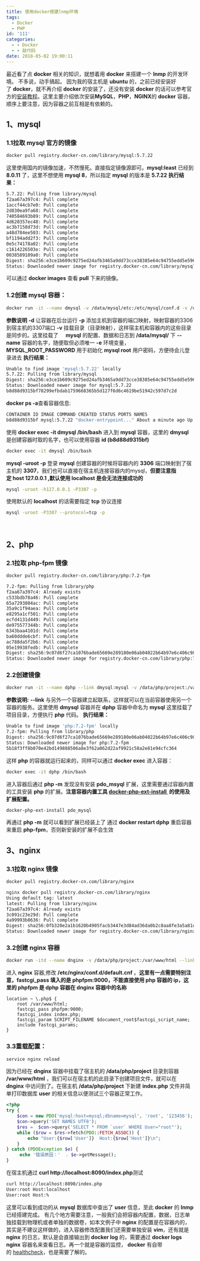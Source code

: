 ```yaml
---
title: 使用docker搭建lnmp环境
tags:
  - Docker
  - PHP
id: '111'
categories:
  - - Docker
  - - 敲代码
date: 2018-05-02 19:00:11
---
```


最近看了点 **docker** 相关的知识，就想着用 **docker** 来搭建一个 **lnmp** 的开发环境。 不多说，动手搞起。 因为我的宿主机是 **ubuntu** 的，之前已经安装好了 **docker**，就不再介绍 **docker** 的安装了，还没有安装 **docker** 的话可以参考官方的[安装教程](https://docs.docker.com/install/linux/docker-ce/ubuntu/#install-using-the-repository)。这里主要介绍依次安装**MySQL**，**PHP**，**NGINX**的 **docker** 容器，顺序上要注意，因为容器之前互相是有依赖的。  

## **1、mysql**

### 1.1拉取 **mysql** 官方的镜像

```bash
docker pull registry.docker-cn.com/library/mysql:5.7.22
```

这里使用国内的镜像加速，不然慢死。直接指定镜像源即可。**mysql:least** 已经到 **8.0.11** 了，这里不想使用 **mysql 8**，所以指定 **mysql** 的版本是 **5.7.22** **执行结果：**

```bash
5.7.22: Pulling from library/mysql
f2aa67a397c4: Pull complete 
1accf44cb7e0: Pull complete 
2d830ea9fa68: Pull complete 
740584693b89: Pull complete 
4d620357ec48: Pull complete 
ac3b7158d73d: Pull complete 
a48d784ee503: Pull complete 
bf1194add2f3: Pull complete 
0e5c74178a02: Pull complete 
c1614226503e: Pull complete 
0038589109a0: Pull complete 
Digest: sha256:e3ce1b609c9275ed24afb3465a9dd73cce38385e64c94755edd5e596a5c1bc8c
Status: Downloaded newer image for registry.docker-cn.com/library/mysql:5.7.22
```

可以通过 **docker images** 查看 **pull** 下来的镜像。

### 1.2创建 **mysql** 容器：

```bash
docker run -it --name dmysql -v /data/mysql/etc:/etc/mysql/conf.d -v /data/mysql/log:/var/log/mysql -v /data/mysql/data:/var/lib/mysql -p 3307:3306 -e MYSQL_ROOT_PASSWORD=123456 -d mysql:5.7.22
```

**参数说明** **\-d** 让容器在后台运行 **\-p** 添加主机到容器的端口映射，映射容器的3306到宿主机的3307端口 **\-v** 挂载目录（目录映射），这样宿主机和容器内的这些目录是同步的。这里挂载了     **mysql** 的配置、数据和日志到 **/data/mysql/** 下 **\--name** 容器的名字，随便取但必须唯一 **\-e** 环境变量， **MYSQL\_ROOT\_PASSWORD** 用于初始化 **mysql root** 用户密码，方便待会儿登录进去 **执行结果：**

```bash
Unable to find image 'mysql:5.7.22' locally
5.7.22: Pulling from library/mysql
Digest: sha256:e3ce1b609c9275ed24afb3465a9dd73cce38385e64c94755edd5e596a5c1bc8c
Status: Downloaded newer image for mysql:5.7.22
b8d88d9315bf78299efbdab1759668365b5d127f6d6c4619be51942c597d7c2d
```

**docker ps -a**查看容器信息:

```bash
CONTAINER ID IMAGE COMMAND CREATED STATUS PORTS NAMES
b8d88d9315bf mysql:5.7.22 "docker-entrypoint..." About a minute ago Up About a minute 0.0.0.0:3307->3306/tcp dmysql
```

使用 **docker exec -it dmysql /bin/bash** 进入到 **mysql** 容器，这里的 **dmysql** 是创建容器时取的名字，也可以使用容器 **id (b8d88d9315bf)**

```bash
docker exec -it dmysql /bin/bash
```

**mysql -uroot -p** 登录 **mysql** 创建容器的时候将容器内的 **3306** 端口映射到了宿主机的 **3307**，我们也可以直接在宿主机连接容器内的mysql，**但要注意指定 host 127.0.0.1 ,默认使用 localhost 是会无法连接成功的**

```bash
mysql -uroot -h127.0.0.1 -P3307 -p
```

使用默认的 **localhost** 的话需要指定 **tcp** 协议连接

```bash
mysql -uroot -P3307 --protocol=tcp -p
```

 

## **2、php**

### 2.1拉取 php-fpm 镜像

```bash
docker pull registry.docker-cn.com/library/php:7.2-fpm
```

```bash
7.2-fpm: Pulling from library/php
f2aa67a397c4: Already exists 
c533bdb78a46: Pull complete 
65a7293804ac: Pull complete 
35a9c1f94aea: Pull complete 
e8295a1cf501: Pull complete 
ecfd4131d449: Pull complete 
de975577344b: Pull complete 
6343baa4101d: Pull complete 
ba60ddde6cbf: Pull complete 
ac788da5f2b6: Pull complete 
05e19938fedb: Pull complete 
Digest: sha256:9c07d6f27ca1076bade65669e289180e06ab04022b64b97e6c406c9810cde672
Status: Downloaded newer image for registry.docker-cn.com/library/php:7.2-fpm
```

### 2.2创建镜像

```bash
docker run -it --name dphp --link dmysql:mysql -v /data/php/project:/var/www/html -p 9001:9000 -d php:7.2-fpm
```

**参数说明:** **\--link** 与另外一个容器建立起联系，这样就可以在当前容器使用另一个容器的服务。这里使用 **dmysql** 容器并在 **dphp** 容器中命名为 **mysql** 这里挂载了项目目录，方便执行 **php** 代码。 **执行结果：**

```bash
Unable to find image 'php:7.2-fpm' locally
7.2-fpm: Pulling from library/php
Digest: sha256:9c07d6f27ca1076bade65669e289180e06ab04022b64b97e6c406c9810cde672
Status: Downloaded newer image for php:7.2-fpm
5b18f3ff8b070e42bd149888506a8e3f62a062d22af9921c58a2e81e94cfc364
```

这样 **php** 的容器就运行起来的，同样可以通过 **docker exec** 进入容器：

```bash
docker exec -it dphp /bin/bash
```

进入容器后通过 **php -m** 发现没有安装 **pdo\_msyql** 扩展，这里需要通过容器内置的工具安装 **php** 的扩展。**注意容器内置工具 [docker-php-ext-install ](https://hub.docker.com/_/php/) 的使用及扩展配置。**

```bash
docker-php-ext-install pdo_mysql
```

再通过 **php -m** 就可以看到扩展已经装上了 通过 **docker restart dphp** 重启容器来重启 **php-fpm**，否则新安装的扩展不会生效

## **3、nginx**

### 3.1拉取 **nginx** 镜像

```bash
docker pull registry.docker-cn.com/library/nginx
```

```bash
nginx docker pull registry.docker-cn.com/library/nginx 
Using default tag: latest
latest: Pulling from library/nginx
f2aa67a397c4: Already exists 
3c091c23e29d: Pull complete 
4a99993b8636: Pull complete 
Digest: sha256:0fb320e2a1b1620b4905facb3447e3d84ad36da0b2c8aa8fe3a5a81d1187b884
Status: Downloaded newer image for registry.docker-cn.com/library/nginx:latest
```

### 3.2创建 **nginx** 容器

```bash
docker run -itd --name dnginx -v /data/php/project:/var/www/html --link dphp:phpfpm -p 8090:80 nginx
```

进入 **nginx** 容器,修改 **/etc/nginx/conf.d/default.cnf** 。**这里有一点需要特别注意，fastcgi\_pass 填入的是 phpfpm:9000，不能直接使用 php 容器的 ip，这里的 phpfpm 是 dphp 容器在 dnginx 容器中的名称**

```nginx
location ~ \.php$ {
    root /var/www/html;
    fastcgi_pass phpfpm:9000;
    fastcgi_index index.php;
    fastcgi_param SCRIPT_FILENAME $document_root$fastcgi_script_name;
    include fastcgi_params;
}
```

### **3.3重载配置：**

```bash
service nginx reload
```

因为已经在 **dnginx** 容器中挂载了宿主机的 **/data/php/project** 目录到容器 **/var/www/html** ，我们可以在宿主机的此目录下创建项目文件，就可以在 **dnginx** 中访问到了。在宿主机 **/data/php/project** 下新建 **index.php** 文件并简单打印数据库 **user** 的相关信息以便测试三个容器正常工作。

```php
<?php
try {
    $con = new PDO('mysql:host=mysql;dbname=mysql', 'root', '123456');
    $con->query('SET NAMES UTF8');
    $res =  $con->query('SELECT * FROM `user` WHERE User="root"');
    while ($row = $res->fetch(PDO::FETCH_ASSOC)) {
        echo "User:{$row['User']}  Host:{$row['Host']}\n";
    }
} catch (PDOException $e) {
     echo '错误原因：'  . $e->getMessage();
}
```

在宿主机通过 **curl http://localhost:8090/index.php**测试

```bash
curl http://localhost:8090/index.php
User:root Host:localhost
User:root Host:%
```

这里可以看到成功的从 **mysql** 数据库中查出了 **user** 信息，至此 **docker** 的 **lnmp** 已经搭建完成。 有几个地方需要注意，一般我们会把容器内配置，数据，日志单独挂载到物理机或者单独的数据卷，如本文例子中 **nginx** 的配置是在容器内的，其实是不建议这样做的，进入容器修改配置我们还需要单独安装 **vim**，还有就是 **nginx** 的日志，默认是会直接输出到 **docker log** 的，需要通过 **docker logs nginx** 容器名来查看日志。再一个就是容器的监控， **docker** 有自带的 [healthcheck](https://docs.docker.com/engine/reference/builder/#healthcheck)，也是需要了解的。